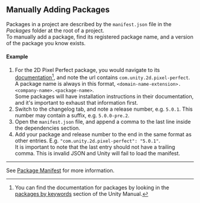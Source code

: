 ## Manually Adding Packages
Packages in a project are described by the `manifest.json` file in the *Packages* folder at the root of a project.  
To manually add a package, find its registered package name, and a version of the package you know exists.  

#### Example
1. For the 2D Pixel Perfect package, you would navigate to its [documentation](https://docs.unity3d.com/Packages/com.unity.2d.pixel-perfect@latest/)[^1], and note the url contains `com.unity.2d.pixel-perfect`.  
    A package name is always in this format, `<domain-name-extension>.<company-name>.<package-name>`.  
    Some packages will have installation instructions in their documentation, and it's important to exhaust that information first.  
2. Switch to the changelog tab, and note a release number, e.g. `5.0.1`. This number may contain a suffix, e.g. `5.0.0-pre.2`.  
3. Open the `manifest.json` file, and append a comma to the last line inside the dependencies section.
4. Add your package and release number to the end in the same format as other entries. E.g. `"com.unity.2d.pixel-perfect": "5.0.1"`.  
    It is important to note that the last entry should not have a trailing comma. This is invalid JSON and Unity will fail to load the manifest.  

---  

See [Package Manifest](https://docs.unity3d.com/Manual/upm-manifestPkg.html) for more information.  

[^1]: You can find the documentation for packages by looking in the [packages by keywords](https://docs.unity3d.com/Manual/pack-keys.html) section of the Unity Manual.